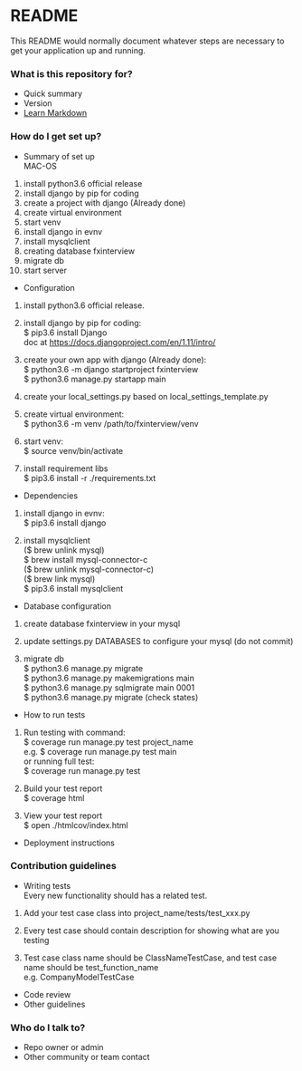 # README #

This README would normally document whatever steps are necessary to get your application up and running.

### What is this repository for? ###

* Quick summary
* Version
* [Learn Markdown](https://bitbucket.org/tutorials/markdowndemo)

### How do I get set up? ###

* Summary of set up  
MAC-OS  
1. install python3.6 official release  
2. install django by pip for coding  
3. create a project with django (Already done)  
4. create virtual environment  
5. start venv  
6. install django in evnv  
7. install mysqlclient  
8. creating database fxinterview  
9. migrate db  
10. start server  


* Configuration  
1. install python3.6 official release.  

2. install django by pip for coding:  
$ pip3.6 install Django  
doc at https://docs.djangoproject.com/en/1.11/intro/  

3. create your own app with django (Already done):  
$ python3.6 -m django startproject fxinterview  
$ python3.6 manage.py startapp main  

4. create your local_settings.py based on local_settings_template.py  

5. create virtual environment:  
$ python3.6 -m venv /path/to/fxinterview/venv  

6. start venv:  
$ source venv/bin/activate  

7. install requirement libs  
$ pip3.6 install -r ./requirements.txt

* Dependencies  
1. install django in evnv:    
$ pip3.6 install django  

2. install mysqlclient  
($ brew unlink mysql)  
$ brew install mysql-connector-c  
($ brew unlink mysql-connector-c)  
($ brew link mysql)  
$ pip3.6 install mysqlclient  


* Database configuration  
1. create database fxinterview in your mysql  

2. update settings.py DATABASES to configure your mysql (do not commit)  

3. migrate db  
$ python3.6 manage.py migrate  
$ python3.6 manage.py makemigrations main  
$ python3.6 manage.py sqlmigrate main 0001  
$ python3.6 manage.py migrate (check states)  

* How to run tests
1. Run testing with command:  
$ coverage run manage.py test project_name  
e.g. 
$ coverage run manage.py test main  
or running full test:  
$ coverage run manage.py test

2. Build your test report  
$ coverage html  

3. View your test report  
$ open ./htmlcov/index.html   

* Deployment instructions

### Contribution guidelines ###

* Writing tests  
Every new functionality should has a related test. 

1. Add your test case class into project_name/tests/test_xxx.py 

2. Every test case should contain description for showing what are you testing

3. Test case class name should be ClassNameTestCase, and test case name should be test_function_name  
e.g. CompanyModelTestCase

* Code review
* Other guidelines

### Who do I talk to? ###

* Repo owner or admin
* Other community or team contact